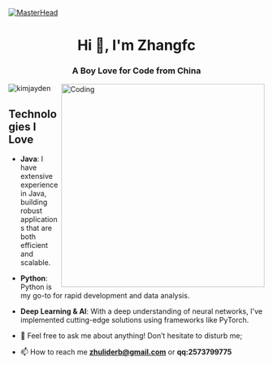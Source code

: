 [![MasterHead](https://visme.co/blog/wp-content/uploads/2019/10/animated-presentation-software-header.gif)]()

<h1 align="center">Hi 👋, I'm Zhangfc </h1>
<h3 align="center"><h3 align="center"><strong>A Boy</strong> Love for Code from China</h3>
</h3>
<img align="right" alt="Coding" width="400" src="https://miro.medium.com/max/680/0*7Q3yvSIv_t0ioJ-Z.gif"/>

<p align="left"> <img src="https://komarev.com/ghpvc/?username=kimjayden&label=Profile%20views&color=0e75b6&style=flat" alt="kimjayden" /> </p>

## Technologies I Love
- **Java**: I have extensive experience in Java, building robust applications that are both efficient and scalable. 
- **Python**: Python is my go-to for rapid development and data analysis. 
- **Deep Learning & AI**: With a deep understanding of neural networks, I've implemented cutting-edge solutions using frameworks like PyTorch.

- 💬 Feel free to ask me about anything! Don’t hesitate to disturb me;

- 📫 How to reach me **zhuliderb@gmail.com** or **qq:2573799775**


